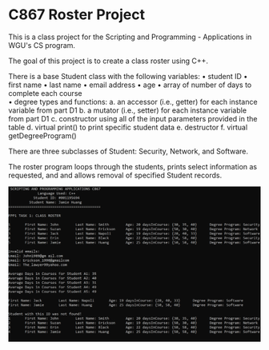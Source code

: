 # C867 Roster Project
This is a class project for the Scripting and Programming - Applications in WGU's CS program.

The goal of this project is to create a class roster using C++.

There is a base Student class with the following variables:
•   student ID
•   first name
•   last name
•   email address
•   age
•   array of number of days to complete each course\
•   degree types
and functions:
a.  an accessor (i.e., getter) for each  instance variable from part D1
b.  a mutator (i.e., setter) for each instance variable from part D1
c.  constructor using all  of the input parameters provided in the table
d.  virtual print() to print specific student data 
e.  destructor
f.  virtual getDegreeProgram()


There are three subclasses of Student: Security, Network, and Software.

The roster program loops through the students, prints select information as requested, and and allows removal of specified Student records.


![image](https://raw.githubusercontent.com/esotericstrings/C867Roster/master/screenshot.jpg)
